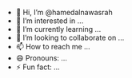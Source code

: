 - 👋 Hi, I’m @hamedalnawasrah
- 👀 I’m interested in ...
- 🌱 I’m currently learning ...
- 💞️ I’m looking to collaborate on ...
- 📫 How to reach me ...
- 😄 Pronouns: ...
- ⚡ Fun fact: ...

<!---
hamedalnawasrah/hamedalnawasrah is a ✨ special ✨ repository because its `README.md` (this file) appears on your GitHub profile.
You can click the Preview link to take a look at your changes.
--->
